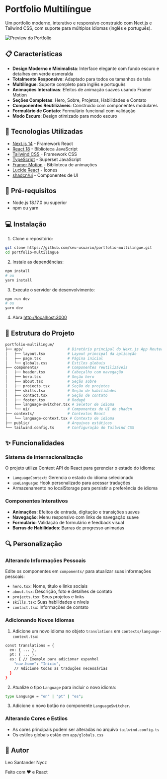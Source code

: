 # Portfolio Multilíngue

Um portfolio moderno, interativo e responsivo construído com Next.js e Tailwind CSS, com suporte para múltiplos idiomas (inglês e português).

![Preview do Portfolio](https://via.placeholder.com/800x400?text=Portfolio+Preview)

## 📋 Características

- **Design Moderno e Minimalista**: Interface elegante com fundo escuro e detalhes em verde esmeralda
- **Totalmente Responsivo**: Adaptado para todos os tamanhos de tela
- **Multilíngue**: Suporte completo para inglês e português
- **Animações Interativas**: Efeitos de animação suaves usando Framer Motion
- **Seções Completas**: Hero, Sobre, Projetos, Habilidades e Contato
- **Componentes Reutilizáveis**: Construído com componentes modulares
- **Formulário de Contato**: Formulário funcional com validação
- **Modo Escuro**: Design otimizado para modo escuro

## 🚀 Tecnologias Utilizadas

- [Next.js 14](https://nextjs.org/) - Framework React
- [React 18](https://reactjs.org/) - Biblioteca JavaScript
- [Tailwind CSS](https://tailwindcss.com/) - Framework CSS
- [TypeScript](https://www.typescriptlang.org/) - Superset JavaScript
- [Framer Motion](https://www.framer.com/motion/) - Biblioteca de animações
- [Lucide React](https://lucide.dev/) - Ícones
- [shadcn/ui](https://ui.shadcn.com/) - Componentes de UI

## 🔧 Pré-requisitos

- Node.js 18.17.0 ou superior
- npm ou yarn

## 💻 Instalação

1. Clone o repositório:

```bash
git clone https://github.com/seu-usuario/portfolio-multilingue.git
cd portfolio-multilingue
```

2. Instale as dependências:

```bash
npm install
# ou
yarn install
```

3. Execute o servidor de desenvolvimento:

```bash
npm run dev
# ou
yarn dev
```

4. Abra [http://localhost:3000](http://localhost:3000)

## 📁 Estrutura do Projeto

```bash
portfolio-multilingue/
├── app/                    # Diretório principal do Next.js App Router
│   ├── layout.tsx          # Layout principal da aplicação
│   ├── page.tsx            # Página inicial
│   └── globals.css         # Estilos globais
├── components/             # Componentes reutilizáveis
│   ├── header.tsx          # Cabeçalho com navegação
│   ├── hero.tsx            # Seção hero
│   ├── about.tsx           # Seção sobre
│   ├── projects.tsx        # Seção de projetos
│   ├── skills.tsx          # Seção de habilidades
│   ├── contact.tsx         # Seção de contato
│   ├── footer.tsx          # Rodapé
│   ├── language-switcher.tsx # Seletor de idioma
│   └── ui/                 # Componentes de UI do shadcn
├── contexts/               # Contextos React
│   └── language-context.tsx # Contexto de idioma
├── public/                 # Arquivos estáticos
└── tailwind.config.ts      # Configuração do Tailwind CSS
```

## ✨ Funcionalidades

### Sistema de Internacionalização

O projeto utiliza Context API do React para gerenciar o estado do idioma:

- `LanguageContext`: Gerencia o estado do idioma selecionado
- `useLanguage`: Hook personalizado para acessar traduções
- Armazenamento no localStorage para persistir a preferência de idioma

### Componentes Interativos

- **Animações**: Efeitos de entrada, digitação e transições suaves
- **Navegação**: Menu responsivo com links de navegação suave
- **Formulário**: Validação de formulário e feedback visual
- **Barras de Habilidades**: Barras de progresso animadas

## 🔍 Personalização

### Alterando Informações Pessoais

Edite os componentes em `components/` para atualizar suas informações pessoais:

- `hero.tsx`: Nome, título e links sociais
- `about.tsx`: Descrição, foto e detalhes de contato
- `projects.tsx`: Seus projetos e links
- `skills.tsx`: Suas habilidades e níveis
- `contact.tsx`: Informações de contato

### Adicionando Novos Idiomas

1. Adicione um novo idioma no objeto `translations` em `contexts/language-context.tsx`:

```bash
const translations = {
  en: { ... },
  pt: { ... },
  es: { // Exemplo para adicionar espanhol
    "nav.home": "Inicio",
    // Adicione todas as traduções necessárias
  }
}
```

2. Atualize o tipo `Language` para incluir o novo idioma:

```bash
type Language = "en" | "pt" | "es";
```

3. Adicione o novo botão no componente `LanguageSwitcher`.

### Alterando Cores e Estilos

- As cores principais podem ser alteradas no arquivo `tailwind.config.ts`
- Os estilos globais estão em `app/globals.css`

## 👤 Autor

Leo Santander Nycz

Feito com ❤️ e React
